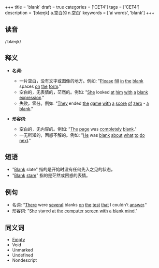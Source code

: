 +++
title = 'blank'
draft = true
categories = ['CET4']
tags = ['CET4']
description = '[blæŋk] a.空白的 n.空白'
keywords = ['ai words', 'blank']
+++

## 读音
/ˈblæŋk/

## 释义
- **名词**:
  - 一片空白，没有文字或图像的地方。例如: "[Please](/zh/post/please/) [fill](/zh/post/fill/) [in](/zh/post/in/) [the](/zh/post/the/) [blank](/zh/post/blank/) spaces [on](/zh/post/on/) [the](/zh/post/the/) [form](/zh/post/form/)."
  - 空白的，无表情的，茫然的。例如: "[She](/zh/post/she/) looked [at](/zh/post/at/) [him](/zh/post/him/) [with](/zh/post/with/) [a](/zh/post/a/) [blank](/zh/post/blank/) [expression](/zh/post/expression/)."
  - 失败，零分。例如: "[They](/zh/post/they/) ended [the](/zh/post/the/) [game](/zh/post/game/) [with](/zh/post/with/) [a](/zh/post/a/) [score](/zh/post/score/) [of](/zh/post/of/) [zero](/zh/post/zero/) - [a](/zh/post/a/) [blank](/zh/post/blank/)."
  
- **形容词**:
  - 空白的，无内容的。例如: "[The](/zh/post/the/) [page](/zh/post/page/) was [completely](/zh/post/completely/) [blank](/zh/post/blank/)."
  - 一无所知的，困惑不解的。例如: "[He](/zh/post/he/) was [blank](/zh/post/blank/) [about](/zh/post/about/) [what](/zh/post/what/) [to](/zh/post/to/) [do](/zh/post/do/) [next](/zh/post/next/)."
  
## 短语
- "[Blank](/zh/post/blank/) slate" 指的是开始时没有任何先入之见的状态。
- "[Blank](/zh/post/blank/) [stare](/zh/post/stare/)" 指的是茫然或困惑的表情。

## 例句
- 名词: "[There](/zh/post/there/) were [several](/zh/post/several/) blanks [on](/zh/post/on/) [the](/zh/post/the/) [test](/zh/post/test/) [that](/zh/post/that/) I couldn't [answer](/zh/post/answer/)."
- 形容词: "[She](/zh/post/she/) stared [at](/zh/post/at/) [the](/zh/post/the/) [computer](/zh/post/computer/) [screen](/zh/post/screen/) [with](/zh/post/with/) [a](/zh/post/a/) [blank](/zh/post/blank/) [mind](/zh/post/mind/)."

## 同义词
- [Empty](/zh/post/empty/)
- Void
- Unmarked
- Undefined
- Nondescript

